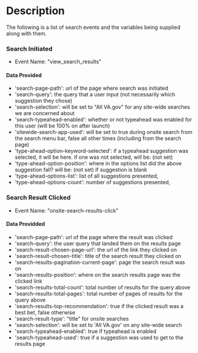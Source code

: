 # Description
The following is a list of search events and the variables being supplied along with them.

### Search Initiated
- Event Name: "view_search_results"

#### Data Provided
- 'search-page-path': url of the page where search was initiated
- 'search-query': the query that a user input (not necessarily which suggestion they chose)
- 'search-selection': will be set to "All VA.gov" for any site-wide searches we are concerned about
- 'search-typeahead-enabled': whether or not typeahead was enabled for this user (will be 100% on after launch)
- 'sitewide-search-app-used': will be set to true during onsite search from the search menu bar, false all other times (including from the search page)
- 'type-ahead-option-keyword-selected': if a typeahead suggestion was selected, it will be here. if one was not selected, will be: (not set)
- 'type-ahead-option-position': where in the options list did the above suggestion fall? will be: (not set) if suggestion is blank
- 'type-ahead-options-list': list of all suggestions presented,
- 'type-ahead-options-count': number of suggestions presented, 

### Search Result Clicked
- Event Name: "onsite-search-results-click"

#### Data Providded
- 'search-page-path': url of the page where the result was clicked
- 'search-query': the user query that landed them on the results page
- 'search-result-chosen-page-url': the url of the link they clicked on
- 'search-result-chosen-title': title of the search result they clicked on
- 'search-results-pagination-current-page': page the search result was on
- 'search-results-position': where on the search results page was the clicked link
- 'search-results-total-count': total number of results for the query above
- 'search-results-total-pages': total number of pages of results for the query above
- 'search-results-top-recommendation': true if the clicked result was a best bet, false otherwise
- 'search-result-type': "title" for onsite searches
- 'search-selection': will be set to 'All VA.gov' on any site-wide search
- 'search-typeahead-enabled': true if typeahead is enabled
- 'search-typeahead-used': true if a suggestion was used to get to the results page
